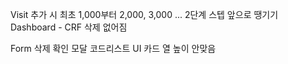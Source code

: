 Visit 추가 시 최초 1,000부터 2,000, 3,000 ...
2단계 스텝 앞으로 땡기기
Dashboard - CRF 삭제 없어짐

Form 삭제 확인 모달
코드리스트 UI 카드 열 높이 안맞음